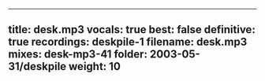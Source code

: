
---
title: desk.mp3
vocals: true
best: false
definitive: true
recordings: deskpile-1
filename: desk.mp3
mixes: desk-mp3-41
folder: 2003-05-31/deskpile
weight: 10
---
